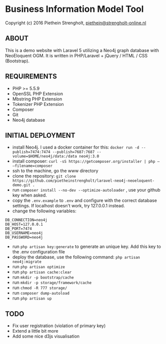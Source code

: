 Business Information Model Tool
=======
Copyright (c) 2016 Piethein Strengholt, piethein@strengholt-online.nl

ABOUT
------------
This is a demo website with Laravel 5 utilizing a Neo4j graph database with NeoEloquent OGM. It is written in PHP/Laravel + jQuery / HTML / CSS (Bootstrap).

REQUIREMENTS
------------
* PHP >= 5.5.9
* OpenSSL PHP Extension
* Mbstring PHP Extension
* Tokenizer PHP Extension
* Composer
* Git
* Neo4j database

INITIAL DEPLOYMENT
------------
* install Neo4j. I used a docker container for this: `docker run -d --publish=7474:7474 --publish=7687:7687 --volume=$HOME/neo4j/data:/data neo4j:3.0`
* install composer: `curl -sS https://getcomposer.org/installer | php — –filename=composer`
* ssh to the machine, go the www directory
* clone the repository: `git clone https://github.com/pietheinstrengholt/laravel-neo4j-neoeloquent-demo.git .`
* run `composer install --no-dev --optimize-autoloader` , use your github key when asked.
* copy the `.env.example` to `.env` and configure with the correct database settings. If localhost doesn't work, try 127.0.0.1 instead.
* change the following variables:

```
DB_CONNECTION=neo4j
DB_HOST=127.0.0.1
DB_PORT=7474
DB_USERNAME=neo4j
DB_PASSWORD=neo4j
```

* run `php artisan key:generate` to generate an unique key. Add this key to the .env configuration file
* deploy the database, use the following command: `php artisan neo4j:migrate`
* run `php artisan optimize`
* run `php artisan cache:clear`
* run `mkdir -p bootstrap/cache`
* run `mkdir -p storage/framework/cache`
* run `chmod -R 777 storage/`
* run `composer dump-autoload`
* run `php artisan up`


TODO
------------
* Fix user registration (violation of primary key)
* Extend a little bit more
* Add some nice d3js visualisation
